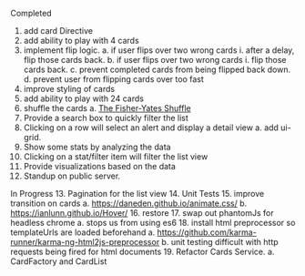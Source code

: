 Completed
01. add card Directive
02. add ability to play with 4 cards
03. implement flip logic.
  a. if user flips over two wrong cards
    i. after a delay, flip those cards back.
  b. if user flips over two wrong cards
    i. flip those cards back.
  c. prevent completed cards from being flipped back down.
  d. prevent user from flipping cards over too fast
04. improve styling of cards
05. add ability to play with 24 cards
06. shuffle the cards
  a. [The Fisher-Yates Shuffle](https://stackoverflow.com/a/2450976/298240)
07. Provide a search box to quickly filter the list
08. Clicking on a row will select an alert and display a detail view
 a. add ui-grid.
09. Show some stats by analyzing the data
10. Clicking on a stat/filter item will filter the list view
11. Provide visualizations based on the data
12. Standup on public server.

In Progress
13. Pagination for the list view
14. Unit Tests
15. improve transition on cards
  a. https://daneden.github.io/animate.css/
  b. https://ianlunn.github.io/Hover/
16. restore <!-- TODO <li class="active"></li> -->
17. swap out phantomJs for headless chrome
  a. stops us from using es6
18. install html preprocessor so templateUrls are loaded beforehand
  a. https://github.com/karma-runner/karma-ng-html2js-preprocessor
  b. unit testing difficult with http requests being fired for html documents
19. Refactor Cards Service.
  a. CardFactory and CardList
